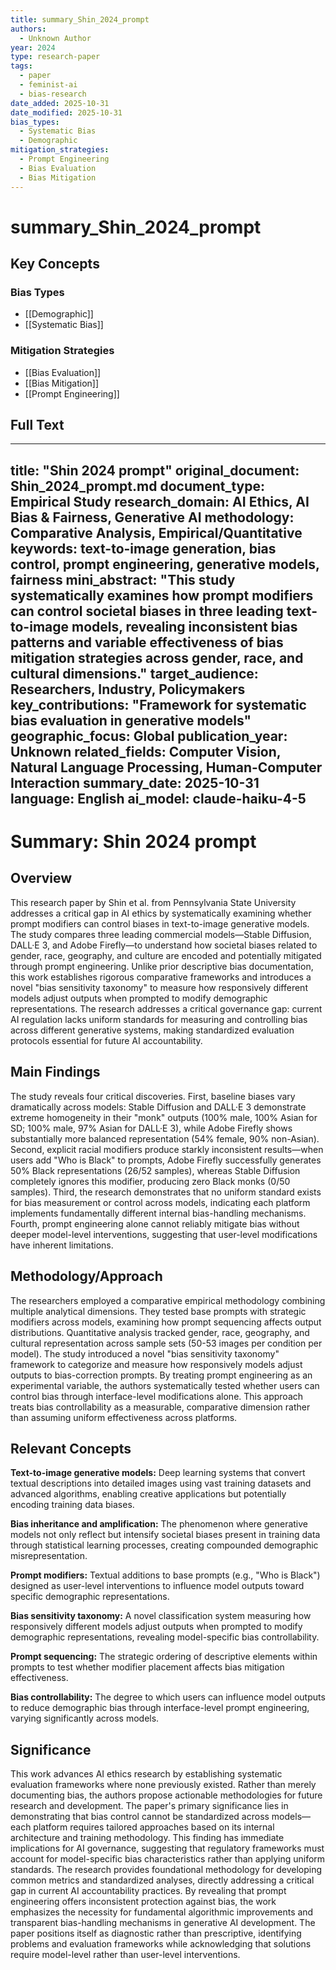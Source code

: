 ```yaml
---
title: summary_Shin_2024_prompt
authors:
  - Unknown Author
year: 2024
type: research-paper
tags:
  - paper
  - feminist-ai
  - bias-research
date_added: 2025-10-31
date_modified: 2025-10-31
bias_types:
  - Systematic Bias
  - Demographic
mitigation_strategies:
  - Prompt Engineering
  - Bias Evaluation
  - Bias Mitigation
---
```


# summary_Shin_2024_prompt

## Key Concepts

### Bias Types
- [[Demographic]]
- [[Systematic Bias]]

### Mitigation Strategies
- [[Bias Evaluation]]
- [[Bias Mitigation]]
- [[Prompt Engineering]]

## Full Text

---
title: "Shin 2024 prompt"
original_document: Shin_2024_prompt.md
document_type: Empirical Study
research_domain: AI Ethics, AI Bias & Fairness, Generative AI
methodology: Comparative Analysis, Empirical/Quantitative
keywords: text-to-image generation, bias control, prompt engineering, generative models, fairness
mini_abstract: "This study systematically examines how prompt modifiers can control societal biases in three leading text-to-image models, revealing inconsistent bias patterns and variable effectiveness of bias mitigation strategies across gender, race, and cultural dimensions."
target_audience: Researchers, Industry, Policymakers
key_contributions: "Framework for systematic bias evaluation in generative models"
geographic_focus: Global
publication_year: Unknown
related_fields: Computer Vision, Natural Language Processing, Human-Computer Interaction
summary_date: 2025-10-31
language: English
ai_model: claude-haiku-4-5
---

# Summary: Shin 2024 prompt

## Overview

This research paper by Shin et al. from Pennsylvania State University addresses a critical gap in AI ethics by systematically examining whether prompt modifiers can control biases in text-to-image generative models. The study compares three leading commercial models—Stable Diffusion, DALL·E 3, and Adobe Firefly—to understand how societal biases related to gender, race, geography, and culture are encoded and potentially mitigated through prompt engineering. Unlike prior descriptive bias documentation, this work establishes rigorous comparative frameworks and introduces a novel "bias sensitivity taxonomy" to measure how responsively different models adjust outputs when prompted to modify demographic representations. The research addresses a critical governance gap: current AI regulation lacks uniform standards for measuring and controlling bias across different generative systems, making standardized evaluation protocols essential for future AI accountability.

## Main Findings

The study reveals four critical discoveries. First, baseline biases vary dramatically across models: Stable Diffusion and DALL·E 3 demonstrate extreme homogeneity in their "monk" outputs (100% male, 100% Asian for SD; 100% male, 97% Asian for DALL·E 3), while Adobe Firefly shows substantially more balanced representation (54% female, 90% non-Asian). Second, explicit racial modifiers produce starkly inconsistent results—when users add "Who is Black" to prompts, Adobe Firefly successfully generates 50% Black representations (26/52 samples), whereas Stable Diffusion completely ignores this modifier, producing zero Black monks (0/50 samples). Third, the research demonstrates that no uniform standard exists for bias measurement or control across models, indicating each platform implements fundamentally different internal bias-handling mechanisms. Fourth, prompt engineering alone cannot reliably mitigate bias without deeper model-level interventions, suggesting that user-level modifications have inherent limitations.

## Methodology/Approach

The researchers employed a comparative empirical methodology combining multiple analytical dimensions. They tested base prompts with strategic modifiers across models, examining how prompt sequencing affects output distributions. Quantitative analysis tracked gender, race, geography, and cultural representation across sample sets (50-53 images per condition per model). The study introduced a novel "bias sensitivity taxonomy" framework to categorize and measure how responsively models adjust outputs to bias-correction prompts. By treating prompt engineering as an experimental variable, the authors systematically tested whether users can control bias through interface-level modifications alone. This approach treats bias controllability as a measurable, comparative dimension rather than assuming uniform effectiveness across platforms.

## Relevant Concepts

**Text-to-image generative models:** Deep learning systems that convert textual descriptions into detailed images using vast training datasets and advanced algorithms, enabling creative applications but potentially encoding training data biases.

**Bias inheritance and amplification:** The phenomenon where generative models not only reflect but intensify societal biases present in training data through statistical learning processes, creating compounded demographic misrepresentation.

**Prompt modifiers:** Textual additions to base prompts (e.g., "Who is Black") designed as user-level interventions to influence model outputs toward specific demographic representations.

**Bias sensitivity taxonomy:** A novel classification system measuring how responsively different models adjust outputs when prompted to modify demographic representations, revealing model-specific bias controllability.

**Prompt sequencing:** The strategic ordering of descriptive elements within prompts to test whether modifier placement affects bias mitigation effectiveness.

**Bias controllability:** The degree to which users can influence model outputs to reduce demographic bias through interface-level prompt engineering, varying significantly across models.

## Significance

This work advances AI ethics research by establishing systematic evaluation frameworks where none previously existed. Rather than merely documenting bias, the authors propose actionable methodologies for future research and development. The paper's primary significance lies in demonstrating that bias control cannot be standardized across models—each platform requires tailored approaches based on its internal architecture and training methodology. This finding has immediate implications for AI governance, suggesting that regulatory frameworks must account for model-specific bias characteristics rather than applying uniform standards. The research provides foundational methodology for developing common metrics and standardized analyses, directly addressing a critical gap in current AI accountability practices. By revealing that prompt engineering offers inconsistent protection against bias, the work emphasizes the necessity for fundamental algorithmic improvements and transparent bias-handling mechanisms in generative AI development. The paper positions itself as diagnostic rather than prescriptive, identifying problems and evaluation frameworks while acknowledging that solutions require model-level rather than user-level interventions.
